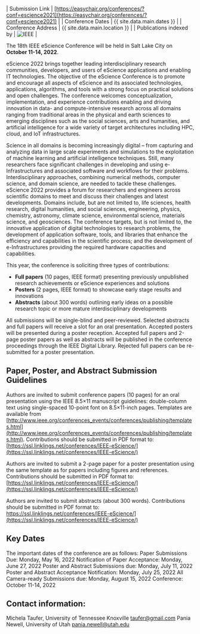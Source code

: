 | Submission Link         | [https://easychair.org/conferences/?conf=escience2021](https://easychair.org/conferences/?conf=escience2021) |
| Conference Dates        | {{ site.data.main.dates }} |
| Conference Address      | {{ site.data.main.location }} |
| Publications indexed by | <img src="{{ site.baseurl }}/images/ieee.png" alt="IEEE" /> |

The 18th IEEE eScience Conference will be held in Salt Lake City on **October 11-14, 2022**.

eScience 2022 brings together leading interdisciplinary research communities, developers, and users of eScience applications and enabling IT technologies. The objective of the eScience Conference is to promote and encourage all aspects of eScience and its associated technologies, applications, algorithms, and tools with a strong focus on practical solutions and open challenges. The conference welcomes conceptualization, implementation, and experience contributions enabling and driving innovation in data- and compute-intensive research across all domains ranging from traditional areas in the physical and earth sciences to emerging disciplines such as the social sciences, arts and humanities, and artificial intelligence for a wide variety of target architectures including HPC, cloud, and IoT infrastructures.
 
Science in all domains is becoming increasingly digital – from capturing and analyzing data in large scale experiments and simulations to the exploitation of machine learning and artificial intelligence techniques. Still, many researchers face significant challenges in developing and using e-Infrastructures and associated software and workflows for their problems. Interdisciplinary approaches, combining numerical methods, computer science, and domain science, are needed to tackle these challenges. eScience 2022 provides a forum for researchers and engineers across scientific domains to meet and discuss their challenges and latest developments. Domains include, but are not limited to, life sciences, health research, digital humanities, and social sciences, engineering, physics, chemistry, astronomy, climate science, environmental science, materials science, and geosciences. The conference targets, but is not limited to, the innovative application of digital technologies to research problems, the development of application software, tools, and libraries that enhance the efficiency and capabilities in the scientific process; and the development of e-Infrastructures providing the required hardware capacities and capabilities.
 
This year, the conference is soliciting three types of contributions:

- **Full papers** (10 pages, IEEE format) presenting previously unpublished research achievements or eScience experiences and solutions
- **Posters** (2 pages, IEEE format) to showcase early stage results and innovations
- **Abstracts** (about 300 words) outlining early ideas on a possible research topic or more mature interdisciplinary developments

All submissions will be single-blind and peer-reviewed. Selected abstracts and full papers will receive a slot for an oral presentation. Accepted posters will be presented during a poster reception. Accepted full papers and 2-page poster papers as well as abstracts will be published in the conference proceedings through the IEEE Digital Library. Rejected full papers can be re-submitted for a poster presentation. 
 
## Paper, Poster, and Abstract Submission Guidelines
Authors are invited to submit conference papers (10 pages) for an oral presentation using the IEEE 8.5×11 manuscript guidelines: double-column text using single-spaced 10-point font on 8.5×11-inch pages. Templates are available from [http://www.ieee.org/conferences_events/conferences/publishing/templates.html](http://www.ieee.org/conferences_events/conferences/publishing/templates.html).
Contributions should be submitted in PDF format to: [https://ssl.linklings.net/conferences/IEEE-eScience/](https://ssl.linklings.net/conferences/IEEE-eScience/)
 
Authors are invited to submit a 2-page paper for a poster presentation using the same template as for papers including figures and references.
Contributions should be submitted in PDF format to:
[https://ssl.linklings.net/conferences/IEEE-eScience/](https://ssl.linklings.net/conferences/IEEE-eScience/)
 
Authors are invited to submit abstracts (about 300 words). Contributions should be submitted in PDF format to: https://ssl.linklings.net/conferences/IEEE-eScience/](https://ssl.linklings.net/conferences/IEEE-eScience/)

## Key Dates
 
The important dates of the conference are as follows:
Paper Submissions Due: Monday, May 16, 2022
Notification of Paper Acceptance: Monday, June 27, 2022
Poster and Abstract Submissions due: Monday, July 11, 2022
Poster and Abstract Acceptance Notification: Monday, July 25, 2022
All Camera-ready Submissions due: Monday, August 15, 2022
Conference: October 11-14, 2022 

## Contact information:
Michela Taufer, University of Tennessee Knoxville <taufer@gmail.com>
Pania Newell, University of Utah <pania.newell@utah.edu> 
